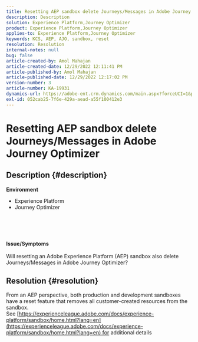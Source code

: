 ```yaml
---
title: Resetting AEP sandbox delete Journeys/Messages in Adobe Journey Optimizer
description: Description
solution: Experience Platform,Journey Optimizer
product: Experience Platform,Journey Optimizer
applies-to: Experience Platform,Journey Optimizer
keywords: KCS, AEP, AJO, sandbox, reset
resolution: Resolution
internal-notes: null
bug: false
article-created-by: Amol Mahajan
article-created-date: 12/29/2022 12:11:41 PM
article-published-by: Amol Mahajan
article-published-date: 12/29/2022 12:17:02 PM
version-number: 3
article-number: KA-19931
dynamics-url: https://adobe-ent.crm.dynamics.com/main.aspx?forceUCI=1&pagetype=entityrecord&etn=knowledgearticle&id=eaa69cf2-7187-ed11-81ac-6045bd006704
exl-id: 052cab25-7f6e-429a-aead-a55f100412e3
---
```

# Resetting AEP sandbox delete Journeys/Messages in Adobe Journey Optimizer

## Description {#description}

<b>Environment</b>
- Experience Platform
- Journey Optimizer

<br><br> <br><br><b>Issue/Symptoms</b><br><br>Will resetting an Adobe Experience Platform (AEP) sandbox also delete Journeys/Messages in Adobe Journey Optimizer?<br>

## Resolution {#resolution}

From an AEP perspective, both production and development sandboxes have a reset feature that removes all customer-created resources from the sandbox.<br>
See [https://experienceleague.adobe.com/docs/experience-platform/sandbox/home.html?lang=en](https://experienceleague.adobe.com/docs/experience-platform/sandbox/home.html?lang=en) for additional details
